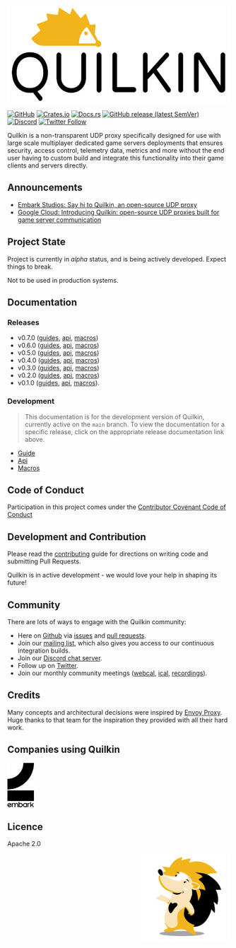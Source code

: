 <p  align="center">
    <img src="./docs/logos/logo-white.png" alt="Quilkin logo" height="220">
</p>

[![GitHub](https://img.shields.io/github/license/googleforgames/quilkin)](./LICENSE)
[![Crates.io](https://img.shields.io/crates/v/quilkin)](https://crates.io/crates/quilkin)
[![Docs.rs](https://docs.rs/quilkin/badge.svg)](https://docs.rs/quilkin)
[![GitHub release (latest SemVer)](https://img.shields.io/github/v/release/googleforgames/quilkin)](https://github.com/googleforgames/quilkin/releases)
[![Discord](https://img.shields.io/discord/773975408265134100)](https://discord.gg/mfBNZjBDnc)
[![Twitter Follow](https://img.shields.io/twitter/follow/quilkindev?style=social)](https://twitter.com/quilkindev)

Quilkin is a non-transparent UDP proxy specifically designed for use with large scale multiplayer dedicated game 
servers deployments that ensures security, access control, telemetry data, metrics and more without the end user 
having to custom build and integrate this functionality into their game clients and servers directly.

## Announcements

* [Embark Studios: Say hi to Quilkin, an open-source UDP proxy](https://medium.com/embarkstudios/say-hi-to-quilkin-an-open-source-udp-proxy-88577c795204)
* [Google Cloud: Introducing Quilkin: open-source UDP proxies built for game server communication](https://cloud.google.com/blog/products/gaming/introducing-quilkin)

## Project State

Project is currently in *alpha* status, and is being actively developed. Expect things to break.

Not to be used in production systems.

## Documentation

### Releases

* v0.7.0 ([guides](https://googleforgames.github.io/quilkin/v0.7.0/book/),
  [api](https://googleforgames.github.io/quilkin/v0.7.0/api/quilkin/),
  [macros](https://googleforgames.github.io/quilkin/v0.7.0/api/quilkin_macros/))
* v0.6.0 ([guides](https://googleforgames.github.io/quilkin/v0.6.0/book/),
  [api](https://googleforgames.github.io/quilkin/v0.6.0/api/quilkin/),
  [macros](https://googleforgames.github.io/quilkin/v0.6.0/api/quilkin_macros/))
* v0.5.0 ([guides](https://googleforgames.github.io/quilkin/v0.5.0/book/),
  [api](https://googleforgames.github.io/quilkin/v0.5.0/api/quilkin/),
  [macros](https://googleforgames.github.io/quilkin/v0.5.0/api/quilkin_macros/))
* v0.4.0 ([guides](https://googleforgames.github.io/quilkin/v0.4.0/book/),
  [api](https://googleforgames.github.io/quilkin/v0.4.0/api/quilkin/),
  [macros](https://googleforgames.github.io/quilkin/v0.4.0/api/quilkin_macros/))
* v0.3.0 ([guides](https://googleforgames.github.io/quilkin/v0.3.0/book/),
  [api](https://googleforgames.github.io/quilkin/v0.3.0/api/quilkin/),
  [macros](https://googleforgames.github.io/quilkin/v0.3.0/api/quilkin_macros/))
* v0.2.0 ([guides](https://googleforgames.github.io/quilkin/v0.2.0/book/), 
  [api](https://googleforgames.github.io/quilkin/v0.2.0/api/quilkin/), 
  [macros](https://googleforgames.github.io/quilkin/v0.2.0/api/quilkin_macros/))
* v0.1.0 ([guides](https://github.com/googleforgames/quilkin/blob/v0.1.0/README.md#usage), 
  [api](https://docs.rs/quilkin/0.1.0/quilkin/), [macros](https://docs.rs/quilkin-macros/0.1.0/quilkin_macros/)).

### Development

> This documentation is for the development version of Quilkin, currently active on the `main` branch. To view the 
> documentation for a specific release, click on the appropriate release documentation link above.

* [Guide](https://googleforgames.github.io/quilkin/main/book/)
* [Api](https://googleforgames.github.io/quilkin/main/api/quilkin/)
* [Macros](https://googleforgames.github.io/quilkin/main/api/quilkin_macros/)

## Code of Conduct

Participation in this project comes under the [Contributor Covenant Code of Conduct](code-of-conduct.md)

## Development and Contribution

Please read the [contributing](CONTRIBUTING.md) guide for directions on writing code and submitting Pull Requests.

Quilkin is in active development - we would love your help in shaping its future!

## Community

There are lots of ways to engage with the Quilkin community:

* Here on [Github](https://github.com/googleforgames/quilkin) via 
  [issues](https://github.com/googleforgames/quilkin/issues) and 
  [pull requests](https://github.com/googleforgames/quilkin/pulls).
* Join our [mailing list](https://groups.google.com/forum/#!forum/quilkin-discuss), which also gives you access to
  our continuous integration builds.
* Join our [Discord chat server](https://discord.gg/mfBNZjBDnc).
* Follow up on [Twitter](https://twitter.com/quilkindev).
* Join our monthly community meetings ([webcal](https://calendar.google.com/calendar/embed?src=c_9mgnkieltlphoijg5uio0g6a14%40group.calendar.google.com&ctz=America%2FLos_Angeles),
  [ical](https://calendar.google.com/calendar/ical/c_9mgnkieltlphoijg5uio0g6a14%40group.calendar.google.com/public/basic.ics),
  [recordings](https://www.youtube.com/playlist?list=PLhkWKwFGACw1oG-qbKQZBlAKAfuG_XpTd)).

## Credits

Many concepts and architectural decisions were inspired by [Envoy Proxy](https://www.envoyproxy.io/). 
Huge thanks to that team for the inspiration they provided with all their hard work. 

## Companies using Quilkin

[<img src="./image/embark.png" alt="Embark Studios" height="100">](https://www.embark-studios.com/)

## Licence

Apache 2.0

<img src="./docs/logos/mascot.png" alt="Quilly, the Quilkin mascot" height="200" align="right">
